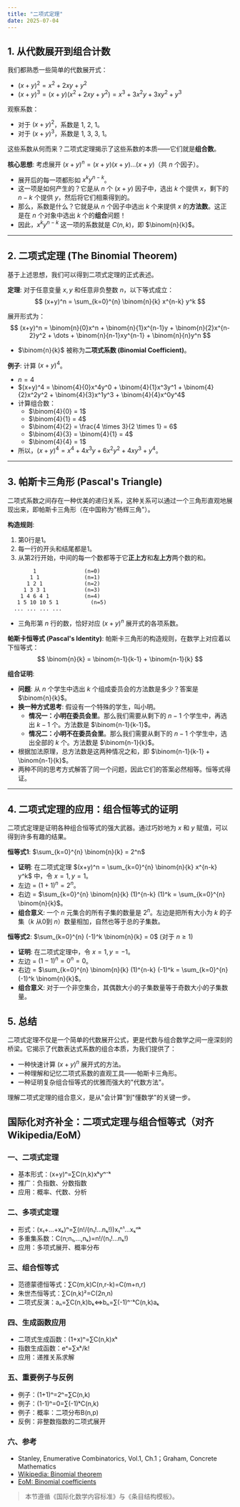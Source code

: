 ```yaml
---
title: "二项式定理"
date: 2025-07-04
---
```


## 1. 从代数展开到组合计数

我们都熟悉一些简单的代数展开式：

- $(x+y)^2 = x^2 + 2xy + y^2$
- $(x+y)^3 = (x+y)(x^2 + 2xy + y^2) = x^3 + 3x^2y + 3xy^2 + y^3$

观察系数：

- 对于 $(x+y)^2$，系数是 1, 2, 1。
- 对于 $(x+y)^3$，系数是 1, 3, 3, 1。

这些系数从何而来？二项式定理揭示了这些系数的本质——它们就是**组合数**。

**核心思想**:
考虑展开 $(x+y)^n = (x+y)(x+y)\dots(x+y)$（共 $n$ 个因子）。

- 展开后的每一项都形如 $x^k y^{n-k}$。
- 这一项是如何产生的？它是从 $n$ 个 $(x+y)$ 因子中，选出 $k$ 个提供 $x$，剩下的 $n-k$ 个提供 $y$，然后将它们相乘得到的。
- 那么，系数是什么？它就是从 $n$ 个因子中选出 $k$ 个来提供 $x$ 的**方法数**。这正是在 $n$ 个对象中选出 $k$ 个的**组合**问题！
- 因此，$x^k y^{n-k}$ 这一项的系数就是 $C(n, k)$，即 $\binom{n}{k}$。

---

## 2. 二项式定理 (The Binomial Theorem)

基于上述思想，我们可以得到二项式定理的正式表述。

**定理**:
对于任意变量 $x, y$ 和任意非负整数 $n$，以下等式成立：
$$ (x+y)^n = \sum_{k=0}^{n} \binom{n}{k} x^{n-k} y^k $$

展开形式为：
$$ (x+y)^n = \binom{n}{0}x^n + \binom{n}{1}x^{n-1}y + \binom{n}{2}x^{n-2}y^2 + \dots + \binom{n}{n-1}xy^{n-1} + \binom{n}{n}y^n $$

- $\binom{n}{k}$ 被称为**二项式系数 (Binomial Coefficient)**。

**例子**:
计算 $(x+y)^4$。

- $n=4$
- $(x+y)^4 = \binom{4}{0}x^4y^0 + \binom{4}{1}x^3y^1 + \binom{4}{2}x^2y^2 + \binom{4}{3}x^1y^3 + \binom{4}{4}x^0y^4$
- 计算组合数：
  - $\binom{4}{0} = 1$
  - $\binom{4}{1} = 4$
  - $\binom{4}{2} = \frac{4 \times 3}{2 \times 1} = 6$
  - $\binom{4}{3} = \binom{4}{1} = 4$
  - $\binom{4}{4} = 1$
- 所以，$(x+y)^4 = x^4 + 4x^3y + 6x^2y^2 + 4xy^3 + y^4$。

---

## 3. 帕斯卡三角形 (Pascal's Triangle)

二项式系数之间存在一种优美的递归关系，这种关系可以通过一个三角形直观地展现出来，即帕斯卡三角形（在中国称为"杨辉三角"）。

**构造规则**:

1. 第0行是1。
2. 每一行的开头和结尾都是1。
3. 从第2行开始，中间的每一个数都等于它**正上方**和**左上方**两个数的和。

```text
        1               (n=0)
       1 1              (n=1)
      1 2 1             (n=2)
     1 3 3 1            (n=3)
    1 4 6 4 1           (n=4)
   1 5 10 10 5 1          (n=5)
  ... ... ... ...
```

- 三角形第 $n$ 行的数，恰好对应 $(x+y)^n$ 展开式的各项系数。

**帕斯卡恒等式 (Pascal's Identity)**:
帕斯卡三角形的构造规则，在数学上对应着以下恒等式：
$$ \binom{n}{k} = \binom{n-1}{k-1} + \binom{n-1}{k} $$

**组合证明**:

- **问题**: 从 $n$ 个学生中选出 $k$ 个组成委员会的方法数是多少？答案是 $\binom{n}{k}$。
- **换一种方式思考**: 假设有一个特殊的学生，叫小明。
  - **情况一：小明在委员会里**。那么我们需要从剩下的 $n-1$ 个学生中，再选出 $k-1$ 个。方法数是 $\binom{n-1}{k-1}$。
  - **情况二：小明不在委员会里**。那么我们需要从剩下的 $n-1$ 个学生中，选出全部的 $k$ 个。方法数是 $\binom{n-1}{k}$。
- 根据加法原理，总方法数是这两种情况之和，即 $\binom{n-1}{k-1} + \binom{n-1}{k}$。
- 两种不同的思考方式解答了同一个问题，因此它们的答案必然相等。恒等式得证。

---

## 4. 二项式定理的应用：组合恒等式的证明

二项式定理是证明各种组合恒等式的强大武器。通过巧妙地为 $x$ 和 $y$ 赋值，可以得到许多有趣的结果。

**恒等式1**: $\sum_{k=0}^{n} \binom{n}{k} = 2^n$

- **证明**: 在二项式定理 $(x+y)^n = \sum_{k=0}^{n} \binom{n}{k} x^{n-k} y^k$ 中，令 $x=1, y=1$。
- 左边 = $(1+1)^n = 2^n$。
- 右边 = $\sum_{k=0}^{n} \binom{n}{k} (1)^{n-k} (1)^k = \sum_{k=0}^{n} \binom{n}{k}$。
- **组合意义**: 一个 $n$ 元集合的所有子集的数量是 $2^n$。左边是把所有大小为 $k$ 的子集（$k$ 从0到 $n$）数量相加，自然也等于总的子集数。

**恒等式2**: $\sum_{k=0}^{n} (-1)^k \binom{n}{k} = 0$ (对于 $n \ge 1$)

- **证明**: 在二项式定理中，令 $x=1, y=-1$。
- 左边 = $(1-1)^n = 0^n = 0$。
- 右边 = $\sum_{k=0}^{n} \binom{n}{k} (1)^{n-k} (-1)^k = \sum_{k=0}^{n} (-1)^k \binom{n}{k}$。
- **组合意义**: 对于一个非空集合，其偶数大小的子集数量等于奇数大小的子集数量。

## 5. 总结

二项式定理不仅是一个简单的代数展开公式，更是代数与组合数学之间一座深刻的桥梁。它揭示了代数表达式系数的组合本质，为我们提供了：

- 一种快速计算 $(x+y)^n$ 展开式的方法。
- 一种理解和记忆二项式系数的直观工具——帕斯卡三角形。
- 一种证明复杂组合恒等式的优雅而强大的"代数方法"。

理解二项式定理的组合意义，是从"会计算"到"懂数学"的关键一步。

## 国际化对齐补全：二项式定理与组合恒等式（对齐 Wikipedia/EoM）

### 一、二项式定理

- 基本形式：(x+y)ⁿ=∑C(n,k)xᵏyⁿ⁻ᵏ
- 推广：负指数、分数指数
- 应用：概率、代数、分析

### 二、多项式定理

- 形式：(x₁+...+xₖ)ⁿ=∑(n!/(n₁!...nₖ!))x₁ⁿ¹...xₖⁿᵏ
- 多重集系数：C(n;n₁,...,nₖ)=n!/(n₁!...nₖ!)
- 应用：多项式展开、概率分布

### 三、组合恒等式

- 范德蒙德恒等式：∑C(m,k)C(n,r-k)=C(m+n,r)
- 朱世杰恒等式：∑C(n,k)²=C(2n,n)
- 二项式反演：aₙ=∑C(n,k)bₖ⇔bₙ=∑(-1)ⁿ⁻ᵏC(n,k)aₖ

### 四、生成函数应用

- 二项式生成函数：(1+x)ⁿ=∑C(n,k)xᵏ
- 指数生成函数：eˣ=∑xᵏ/k!
- 应用：递推关系求解

### 五、重要例子与反例

- 例子：(1+1)ⁿ=2ⁿ=∑C(n,k)
- 例子：(1-1)ⁿ=0=∑(-1)ᵏC(n,k)
- 例子：概率：二项分布B(n,p)
- 反例：非整数指数的二项式展开

### 六、参考

- Stanley, Enumerative Combinatorics, Vol.1, Ch.1；Graham, Concrete Mathematics
- [Wikipedia: Binomial theorem](https://en.wikipedia.org/wiki/Binomial_theorem)
- [EoM: Binomial coefficients](https://encyclopediaofmath.org/wiki/Binomial_coefficients)

> 本节遵循《国际化数学内容标准》与《条目结构模板》。
